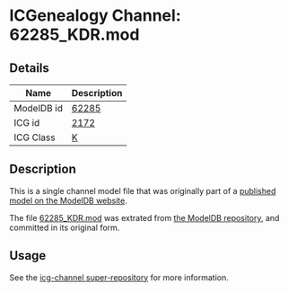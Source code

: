 # ICGenealogy Channel: 62285\_KDR.mod

## Details

Name | Description
---- | -----------
ModelDB id | [62285](http://senselab.med.yale.edu/ModelDB/ShowModel.cshtml?model=62285)
ICG id | [2172](http://icg.neurotheory.ox.ac.uk/channels/1/2172)
ICG Class | [K](http://icg.neurotheory.ox.ac.uk/channels/1)

## Description

This is a single channel model file that was originally part of a [published model on the ModelDB website](http://senselab.med.yale.edu/mModelDB/ShowModel.cshtml?model=62285).

The file [62285\_KDR.mod](62285_KDR.mod) was extrated from [the ModelDB repository](http://senselab.med.yale.edu/ModelDB/ShowModel.cshtml?model=62285), and committed in its original form.

## Usage

See the [icg-channel super-repository](https://github.com/icgenealogy/icg-channels) for more information.